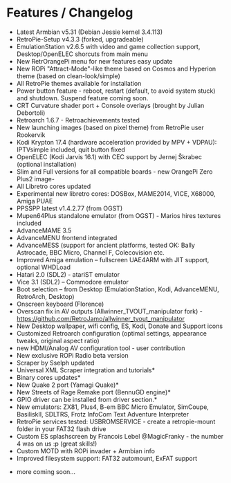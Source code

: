 # Features / Changelog

- Latest Armbian v5.31 (Debian Jessie kernel 3.4.113)
- RetroPie-Setup v4.3.3 (forked, upgradeable)
- EmulationStation v2.6.5  with video and game collection support, Desktop/OpenELEC shorcuts from main menu
- New RetrOrangePi menu for new features easy update
- New ROPi "Attract-Mode"-like theme based on Cosmos and Hyperion theme (based on clean-look/simple)
- All RetroPie themes available for installation
- Power button feature - reboot, restart (default, to avoid system stuck) and shutdown. Suspend feature coming soon. 
- CRT Curvature shader port + Console overlays (brought by Julian Debortoli)
- Retroarch 1.6.7 - Retroachievements tested
- New launching images (based on pixel theme) from RetroPie user Rookervik 
- Kodi Krypton 17.4 (hardware acceleration provided by MPV + VDPAU): IPTVsimple included, quit button fixed
- OpenELEC (Kodi Jarvis 16.1) with CEC support by Jernej Škrabec (optional installation)
- Slim and Full versions for all compatible boards - new OrangePi Zero Plus2 image-
- All Libretro cores updated
- Experimental new libretro cores: DOSBox, MAME2014, VICE, X68000, Amiga PUAE
- PPSSPP latest v1.4.2.77 (from OGST)
- Mupen64Plus standalone emulator (from OGST) - Marios hires textures included
- AdvanceMAME 3.5
- AdvanceMENU frontend integrated
- AdvanceMESS (support for ancient platforms, tested OK: Bally Astrocade, BBC Micro, Channel F, Colecovision etc.
- Improved Amiga emulation – fullscreen UAE4ARM with JIT support, optional WHDLoad
- Hatari 2.0 (SDL2) - atariST emulator
- Vice 3.1 (SDL2) – Commodore emulator
- Boot selection – from Desktop (EmulationStation, Kodi, AdvanceMENU, RetroArch, Desktop) 
- Onscreen keyboard (Florence)
- Overscan fix in AV outputs (Allwinner_TVOUT_manipulator fork) - https://github.com/RetroJamo/allwinner_tvout_manipulator
- New Desktop wallpaper, wifi config, ES, Kodi, Donate and Support icons
- Customized Retroarch configuration (optimal settings, appearance tweaks, original aspect ratio)
- new HDMI/Analog AV configuration tool - user contribution
- New exclusive ROPi Radio beta version
- Scraper by Sselph updated
- Universal XML Scraper integration and tutorials*
- Binary cores updates*
- New Quake 2 port (Yamagi Quake)*
- New Streets of Rage Remake port (BennuGD engine)*
- GPIO driver can be installed from driver section.*
- New emulators: ZX81, Plus4, B-em BBC Micro Emulator, SimCoupe, BasiliskII, SDLTRS, Frotz InfoCom Text Adventure Interpreter 
- RetroPie services tested: USBROMSERVICE - create a retropie-mount folder in your FAT32 flash drive
- Custom ES splashscreen by Francois Lebel @MagicFranky - the number 4 was on us :p (great skills!)
- Custom MOTD with ROPi invader + Armbian info
- Improved filesystem support: FAT32 automount, ExFAT support

* more coming soon...
